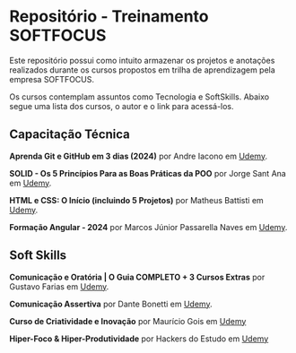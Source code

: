 # Repositório - Treinamento SOFTFOCUS

Este repositório possui como intuito armazenar os projetos e anotações realizados durante os cursos propostos em trilha de aprendizagem pela empresa SOFTFOCUS. 

Os cursos contemplam assuntos como Tecnologia e SoftSkills. Abaixo segue uma lista dos cursos, o autor e o link para acessá-los.

## Capacitação Técnica

**Aprenda Git e GitHub em 3 dias (2024)** por Andre Iacono em [Udemy](https://softfocus.udemy.com/course/aprenda-git-e-github/learn/).

**SOLID - Os 5 Princípios Para as Boas Práticas da POO** por Jorge Sant Ana em [Udemy](https://softfocus.udemy.com/course/solid-os-5-principios-para-as-boas-praticas-da-poo/learn).

**HTML e CSS: O Início (incluindo 5 Projetos)** por Matheus Battisti em [Udemy](https://softfocus.udemy.com/course/html-e-css-o-inicio/learn).

**Formação Angular - 2024** por Marcos Júnior Passarella Naves em [Udemy](https://softfocus.udemy.com/course/curso-de-angular-15-do-iniciante-ao-especialista/learn).


## Soft Skills

**Comunicação e Oratória | O Guia COMPLETO + 3 Cursos Extras** por Gustavo Farias em [Udemy](https://softfocus.udemy.com/course/comunicacao-oral-escrita-linguagem-corporal-completo/learn).

**Comunicação Assertiva** por Dante Bonetti em [Udemy](https://softfocus.udemy.com/course/comunicacao-assertiva/learn).

**Curso de Criatividade e Inovação** por Maurício Gois em [Udemy](https://softfocus.udemy.com/course/criatividade-e-inovacao/learn)

**Hiper-Foco & Hiper-Produtividade** por Hackers do Estudo em [Udemy](https://softfocus.udemy.com/course/focoeprodutividade/learn)